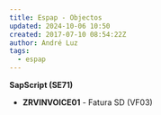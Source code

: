 ```yaml
---
title: Espap - Objectos
updated: 2024-10-06 10:50
created: 2017-07-10 08:54:22Z
author: André Luz
tags:
  - espap
---
```


**SapScript (SE71)**

- **ZRVINVOICE01** - Fatura SD (VF03)